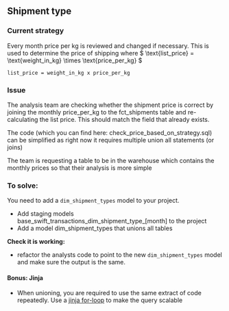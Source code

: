 ## Shipment type

### Current strategy

Every month price per kg is reviewed and changed if necessary. This is used to determine the price of shipping 
where $ \text{list\_price} = \text{weight\_in\_kg} \times \text{price\_per\_kg} $

`list_price = weight_in_kg x price_per_kg`

### Issue

The analysis team are checking whether the shipment price is correct by joining the monthly price_per_kg to the fct_shipments table and 
re-calculating the list price. This should match the field that already exists. 

The code (which you can find here: check_price_based_on_strategy.sql) can be simplified as right now it requires multiple union all statements (or joins)

The team is requesting a table to be in the warehouse which contains the monthly prices so that their analysis is more simple

### To solve:

You need to add a `dim_shipment_types` model to your project. 

- Add staging models base_swift_transactions_dim_shipment_type_[month] to the project
- Add a model dim_shipment_types that unions all tables

**Check it is working:**
- refactor the analysts code to point to the new `dim_shipment_types` model and make sure the output is the same.

#### Bonus: Jinja

- When unioning, you are required to use the same extract of code repeatedly. Use a 
[jinja for-loop](https://jinja.palletsprojects.com/en/stable/templates/#for) to make the query scalable

